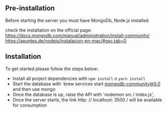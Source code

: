 ## Pre-installation

Before starting the server you must have MongoDb, Node.js installed

check the installation on the official page:
https://docs.mongodb.com/manual/administration/install-community/
https://apuntes.de/nodejs/instalacion-en-mac/#gsc.tab=0

## Installation
To get started please follow the steps below:

- Install all project dependencies with `npm install` o `yarn install`
- Start the database with `brew services start mongodb-community@5.0 and then use mongo
- Once the database is up, raise the API with 'nodemon src / index.js', 
- Once the server starts, the link http: // localhost: 3500 / will be available for consumption

